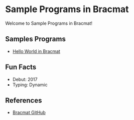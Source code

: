 # Sample Programs in Bracmat

Welcome to Sample Programs in Bracmat!

## Samples Programs

- [Hello World in Bracmat](https://github.com/shivamkchoudhary/sample-programs/blob/master/archive/b/bracmat/hello-world.bra)


## Fun Facts

- Debut: 2017
- Typing: Dynamic

## References

- [Bracmat GitHub](https://github.com/BartJongejan/Bracmat)
